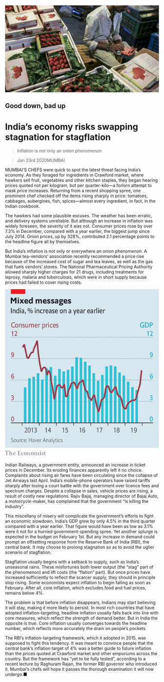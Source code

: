 ![](./images/20200125_FNP501.jpg)

## Good down, bad up

# India’s economy risks swapping stagnation for stagflation

> Inflation is not only an onion phenomenon

> Jan 23rd 2020MUMBAI

MUMBAI’S CHEFS were quick to spot the latest threat facing India’s economy. As they foraged for ingredients in Crawford market, where hawkers sell fruit, vegetables and other kitchen staples, they began hearing prices quoted not per kilogram, but per quarter-kilo—a forlorn attempt to mask price increases. Returning from a recent shopping spree, one prominent chef checked off the items rising sharply in price: tomatoes, cabbages, aubergines, fish, spices—almost every ingredient, in fact, in the Indian cookbook.

The hawkers had some plausible excuses. The weather has been erratic, and delivery systems unreliable. But although an increase in inflation was widely foreseen, the severity of it was not. Consumer prices rose by over 7.3% in December, compared with a year earlier, the biggest jump since July 2014. Onion prices, up by 328%, contributed 2.1 percentage points to the headline figure all by themselves.

But India’s inflation is not only or everywhere an onion phenomenon. A Mumbai tea-vendors’ association recently recommended a price rise because of the increased cost of sugar and tea leaves, as well as the gas that fuels vendors’ stoves. The National Pharmaceutical Pricing Authority allowed sharply higher charges for 21 drugs, including treatments for leprosy, malaria and tuberculosis, which were in short supply because prices had failed to cover rising costs.

![](./images/20200125_FNC232.png)

Indian Railways, a government entity, announced an increase in ticket prices in December. Its eroding finances apparently left it no choice. Complaints about rising air fares have been circulating since the collapse of Jet Airways last April. India’s mobile-phone operators have raised tariffs sharply after losing a court battle with the government over licence fees and spectrum charges. Despite a collapse in sales, vehicle prices are rising, a result of costly new regulations. Rajiv Bajaj, managing director of Bajaj Auto, a motorcycle-maker, has complained that the government “is killing the industry”.

This miscellany of misery will complicate the government’s efforts to fight an economic slowdown. India’s GDP grew by only 4.5% in the third quarter compared with a year earlier. That figure would have been as low as 3.1% were it not for a hurried government-spending spree. Yet another splurge is expected in the budget on February 1st. But any increase in demand could prompt an offsetting response from the Reserve Bank of India (RBI), the central bank. It may choose to prolong stagnation so as to avoid the uglier scenario of stagflation.

Stagflation usually begins with a setback to supply, such as India’s unseasonal rains. These misfortunes both lower output (the “stag” part of the phenomenon) and lift costs (the “flation” part). But once prices have increased sufficiently to reflect the scarcer supply, they should in principle stop rising. Some economists expect inflation to begin falling as soon as February. After all, core inflation, which excludes food and fuel prices, remains below 4%.

The problem is that before inflation disappears, Indians may start believing it will stay, making it more likely to persist. In most rich countries that have adopted inflation-targeting, headline inflation usually falls back into line with core measures, which reflect the strength of demand better. But in India the opposite is true. Core inflation usually converges towards the headline number, which reflects more accurately the drain on people’s pockets.

The RBI’s inflation-targeting framework, which it adopted in 2015, was supposed to fight this tendency. It was meant to convince people that the central bank’s inflation target of 4% was a better guide to future inflation than the prices quoted at Crawford market and other emporiums across the country. But the framework has “yet to be fully tested”, according to a recent lecture by Raghuram Rajan, the former RBI governor who introduced it. Mumbai’s chefs will hope it passes the thorough examination it will now undergo.■